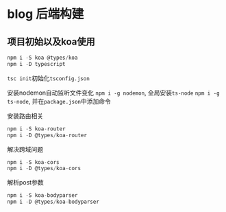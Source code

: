 # blog 后端构建

## 项目初始以及koa使用

```js
npm i -S koa @types/koa
npm i -D typescript 
```

`tsc init`初始化`tsconfig.json`

安装nodemon自动监听文件变化 `npm i -g nodemon`, 全局安装`ts-node` `npm i -g ts-node`, 并在`package.json`中添加命令

安装路由相关

```js
npm i -S koa-router
npm i -D @types/koa-router
```

解决跨域问题

```js
npm i -S koa-cors
npm i -D @types/koa-cors
```

解析post参数

```js
npm i -S koa-bodyparser
npm i -D @types/koa-bodyparser
```